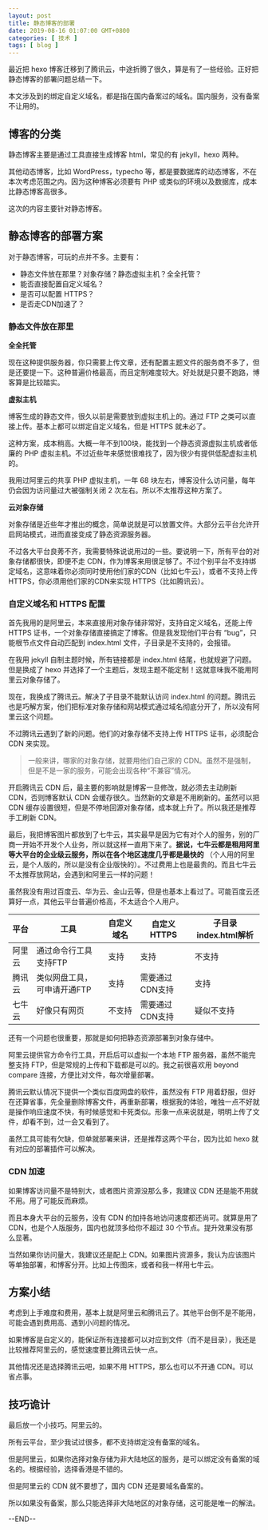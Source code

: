 ```yaml
---
layout: post
title: 静态博客的部署
date: 2019-08-16 01:07:00 GMT+0800
categories: [ 技术 ]
tags: [ blog ]
---
```


最近把 hexo 博客迁移到了腾讯云，中途折腾了很久，算是有了一些经验。正好把静态博客的部署问题总结一下。

本文涉及到的绑定自定义域名，都是指在国内备案过的域名。国内服务，没有备案不让用的。

<!-- more -->

## 博客的分类

静态博客主要是通过工具直接生成博客 html，常见的有 jekyll，hexo 两种。

其他动态博客，比如 WordPress，typecho 等，都是要数据库的动态博客，不在本次考虑范围之内。因为这种博客必须要有 PHP 或类似的环境以及数据库，成本比静态博客高很多。

这次的内容主要针对静态博客。

## 静态博客的部署方案

对于静态博客，可玩的点并不多。主要有：

* 静态文件放在那里？对象存储？静态虚拟主机？全全托管？
* 能否直接配置自定义域名？
* 是否可以配置 HTTPS？
* 是否走CDN加速了？

### 静态文件放在那里

**全全托管**

现在这种提供服务器，你只需要上传文章，还有配置主题文件的服务商不多了，但是还要提一下。这种普遍价格最高，而且定制难度较大。好处就是只要不跑路，博客算是比较踏实。

**虚拟主机**

博客生成的静态文件，很久以前是需要放到虚拟主机上的。通过 FTP 之类可以直接上传。基本上都可以绑定自定义域名，但是 HTTPS 就未必了。

这种方案，成本稍高。大概一年不到100块，能找到一个静态资源虚拟主机或者低廉的 PHP 虚拟主机。不过近些年来感觉很难找了，因为很少有提供低配虚拟主机的。

我用过阿里云的共享 PHP 虚拟主机，一年 68 块左右，博客没什么访问量，每年仍会因为访问量过大被强制关闭 2 次左右。所以不太推荐这种方案了。

**云对象存储**

对象存储是近些年才推出的概念，简单说就是可以放置文件。大部分云平台允许开启网站模式，进而直接变成了静态资源服务器。

不过各大平台良莠不齐，我需要特殊说说用过的一些。要说明一下，所有平台的对象存储都很快，即便不走 CDN，作为博客来用很足够了。不过个别平台不支持绑定域名，这意味着你必须同时使用他们家的CDN（比如七牛云），或者不支持上传
HTTPS，你必须用他们家的CDN来实现 HTTPS（比如腾讯云）。

### 自定义域名和 HTTPS 配置

首先我用的是阿里云，本来直接用对象存储非常好，支持自定义域名，还能上传 HTTPS 证书，一个对象存储直接搞定了博客。但是我发现他们平台有 “bug”，只能根节点文件自动匹配到 index.html 文件，子目录是不支持的，会报错。

在我用 jekyll 自制主题时候，所有链接都是 index.html 结尾，也就规避了问题。但是换成了 hexo 并选择了一个主题后，发现主题不能定制！这就意味我不能用阿里云对象存储了。

现在，我换成了腾讯云。解决了子目录不能默认访问 index.html 的问题。腾讯云也是巧解方案，他们把标准对象存储和网站模式通过域名彻底分开了，所以没有阿里云这个问题。

不过腾讯云遇到了新的问题。他们的对象存储不支持上传 HTTPS 证书，必须配合 CDN 来实现。

> 一般来讲，哪家的对象存储，就要用他们自己家的 CDN。虽然不是强制，但是不是一家的服务，可能会出现各种“不兼容”情况。

开启腾讯云 CDN 后，最主要的影响就是博客一旦修改，就必须去主动刷新 CDN，否则博客默认 CDN 会缓存很久。当然新的文章是不用刷新的。虽然可以把 CDN 缓存设置很短，但是不停地回源对象存储，成本就上升了。所以我还是推荐手工刷新
CDN。

最后，我把博客图片都放到了七牛云，其实最早是因为它有对个人的服务，别的厂商一开始不开发个人业务，所以就这样一直用下来了。**据说，七牛云都是租用阿里等大平台的企业级云服务，所以在各个地区速度几乎都是最快的**
（个人用的阿里云，是个人版的，所以是没有企业版快的）。不过费用上也是最贵的。而且七牛云不太推荐放网站，会遇到和阿里云一样的问题！

虽然我没有用过百度云、华为云、金山云等，但是也基本上看过了。可能百度云还算好一点，其他云平台普遍价格高，不太适合个人用户。

| 平台  | 工具              | 自定义域名 | 自定义HTTPS  | 子目录index.html解析 |
|-----|-----------------|-------|-----------|-----------------|
| 阿里云 | 通过命令行工具支持FTP    | 支持    | 支持        | 不支持             |
| 腾讯云 | 类似网盘工具，可申请开通FTP | 支持    | 需要通过CDN支持 | 支持              |
| 七牛云 | 好像只有网页          | 不支持   | 需要通过CDN支持 | 疑似不支持           |

还有一个问题也很重要，那就是如何把静态资源部署到对象存储中。

阿里云提供官方命令行工具，开启后可以虚拟一个本地 FTP 服务器，虽然不能完整支持 FTP，但是常规的上传和下载都是可以的。我之前很喜欢用 beyond compare 连接，方便比对文件，每次增量部署。

腾讯云默认情况下提供一个类似百度网盘的软件，虽然没有 FTP 用着舒服，但好在还算省事，先全量删除博客文件，再重新部署，根据我的体验，唯独一点不好就是操作响应速度不快，有时候感觉和卡死类似。形象一点来说就是，明明上传了文件，却看不到，过一会又看到了。

虽然工具可能有欠缺，但单就部署来讲，还是推荐这两个平台，因为比如 hexo 就有对应的部署插件可以解决。

### CDN 加速

如果博客访问量不是特别大，或者图片资源没那么多，我建议 CDN 还是能不用就不用。用了可能反而麻烦。

而且本身大平台的云服务，没有 CDN 的加持各地访问速度都还尚可。就算是用了 CDN，也是个人版服务，国内也就顶多给你不超过 30 个节点。提升效果没有那么显著。

当然如果你访问量大，我建议还是配上 CDN。如果图片资源多，我认为应该图片等单独部署，和博客分开。比如上传图床，或者和我一样用七牛云。

## 方案小结

考虑到上手难度和费用，基本上就是阿里云和腾讯云了。其他平台倒不是不能用，可能会遇到费用高、遇到小问题的情况。

如果博客是自定义的，能保证所有连接都可以对应到文件（而不是目录），我还是比较推荐阿里云的，感觉速度要比腾讯云快一点。

其他情况还是选择腾讯云吧，如果不用 HTTPS，那么也可以不开通 CDN。可以省点事。

## 技巧诡计

最后放一个小技巧。阿里云的。

所有云平台，至少我试过很多，都不支持绑定没有备案的域名。

但是阿里云，如果你选择对象存储为非大陆地区的服务，是可以绑定没有备案的域名的。根据经验，选择香港是不错的。

但是阿里云的 CDN 就不要想了，国内 CDN 还是要域名备案的。

所以如果没有备案，那么只能选择非大陆地区的对象存储，这可能是唯一的解法。

--END--
